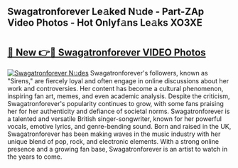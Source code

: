 ## Swagatronforever Le𝚊ked N𝚞de - Part-ZAp Video Photos - Hot Onlyf𝚊ns Le𝚊ks XO3XE

# <h2><a href="http://ab83122.deff.icu/?id=Swagatronforever">🔗 New 👉🔴 Swagatronforever VIDEO Photos</a></h2>

[![Swagatronforever N𝚞des](https://i.imgur.com/rIISA9y.gif)](http://ab83122.deff.icu/?id=Swagatronforever)
Swagatronforever's followers, known as "Sirens," are fiercely loyal and often engage in online discussions about her work and controversies. Her content has become a cultural phenomenon, inspiring fan art, memes, and even academic analysis. Despite the criticism, Swagatronforever's popularity continues to grow, with some fans praising her for her authenticity and defiance of societal norms. Swagatronforever is a talented and versatile British singer-songwriter, known for her powerful vocals, emotive lyrics, and genre-bending sound. Born and raised in the UK, Swagatronforever has been making waves in the music industry with her unique blend of pop, rock, and electronic elements. With a strong online presence and a growing fan base, Swagatronforever is an artist to watch in the years to come.
